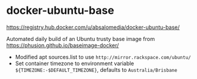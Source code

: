 # docker-ubuntu-base

https://registry.hub.docker.com/u/absalomedia/docker-ubuntu-base/

Automated daily build of an Ubuntu trusty base image from https://phusion.github.io/baseimage-docker/ 

- Modified apt sources.list to use `http://mirror.rackspace.com/ubuntu/`
- Set container timezone to environment variable `${TIMEZONE:-$DEFAULT_TIMEZONE}`, defaults to `Australia/Brisbane`